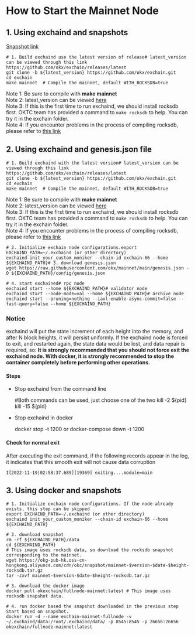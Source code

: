 # How to Start the Mainnet Node
## 1. Using exchaind and snapshots
[Snapshot link](https://forum.okt.club/d/154 "Snapshot link")


    # 1. Build exchaind use the latest version of release# latest_version can be viewed through this link https://github.com/okx/exchain/releases/latest
    git clone -b ${latest_version} https://github.com/okx/exchain.git 
    cd exchain
    make mainnet  # Compile the mainnet, default WITH_ROCKSDB=true

Note 1: Be sure to compile with **make mainnet**  
Note 2: latest_version can be viewed [here](https://github.com/okx/exchain/releases/tag/v1.6.7.2 "here")  
Note 3: If this is the first time to run exchaind, we should install rocksdb first. OKTC team has provided a command to `make rocksdb` to help. You can try it in the exchain folder.  
Note 4: If you encounter problems in the process of compiling rocksdb, please refer to [this link](https://forum.okt.club/d/267-rocksdb "this link")

## 2. Using exchaind and genesis.json file


    # 1. Build exchaind with the latest version# latest_version can be viewed through this link https://github.com/okx/exchain/releases/latest
    git clone -b ${latest_version} https://github.com/okx/exchain.git 
    cd exchain
    make mainnet  # Compile the mainnet, default WITH_ROCKSDB=true

Note 1: Be sure to compile with **make mainnet**  
Note 2: latest_version can be viewed [here](https://github.com/okx/exchain/releases/tag/v1.6.7.2 "here")  
Note 3: If this is the first time to run exchaind, we should install rocksdb first. OKTC team has provided a command to `make rocksdb` to help. You can try it in the exchain folder.  
Note 4: If you encounter problems in the process of compiling rocksdb, please refer to [this link](https://forum.okt.club/d/267-rocksdb "this link")



    # 2. Initialize exchain node configurations.export EXCHAIND_PATH=~/.exchaind (or other directory)
    exchaind init your_custom_moniker --chain-id exchain-66 --home ${EXCHAIND_PATH}# 3. download genesis.json
    wget https://raw.githubusercontent.com/okx/mainnet/main/genesis.json -O ${EXCHAIND_PATH}/config/genesis.json
    
    # 4. start exchained# rpc node
    exchaind start --home ${EXCHAIND_PATH}# validator node
    exchaind start --node-mode=val --home ${EXCHAIND_PATH}# archive node
    exchaind start --pruning=nothing --iavl-enable-async-commit=false --fast-query=false --home ${EXCHAIND_PATH}

### Notice
exchaind will put the state increment of each height into the memory, and after N block heights, it will persist uniformly.
If the exchaind node is forced to exit, and restarted again, the state data would be lost, and data repair is required, so:
**It is strongly recommended that you should not force exit the exchaind node.
With docker, it is strongly recommended to stop the container completely before performing other operations.**

#### Steps
- Stop exchaind from the command line


    #Both commands can be used, just choose one of the two
    kill -2 ${pid}
    kill -15 ${pid}
    

- Stop exchaind in docker


    docker stop -t 1200 or docker-compose down -t 1200

#### Check for normal exit
After executing the exit command, if the following records appear in the log, it indicates that this smooth exit will not cause data corruption


    I[2022-11-19|02:58:37.689][19369] exiting....module=main

## 3. Using docker and snapshots


    # 1. Initialize exchain node configurations. If the node already exists, this step can be skipped
    export EXCHAIND_PATH=~/.exchaind (or other directory)
    exchaind init your_custom_moniker --chain-id exchain-66 --home ${EXCHAIND_PATH}
    
    # 2. download snapshot
    rm -rf ${EXCHAIND_PATH}/data
    cd ${EXCHAIND_PATH}
    # This image uses rocksdb data, so download the rocksdb snapshot corresponding to the mainnet.
    wget https://okg-pub-hk.oss-cn-hongkong.aliyuncs.com/cdn/okc/snapshot/mainnet-$version-$date-$height-rocksdb.tar.gz
    tar -zxvf mainnet-$version-$date-$height-rocksdb.tar.gz
    
    # 3. download the docker image
    docker pull okexchain/fullnode-mainnet:latest # This image uses rocksdb snapshot data.
    
    # 4. run docker based the snapshot downloaded in the previous step Start based on snapshot.
    docker run -d --name exchain-mainnet-fullnode -v ~/.exchaind/data:/root/.exchaind/data/ -p 8545:8545 -p 26656:26656 okexchain/fullnode-mainnet:latest
    
